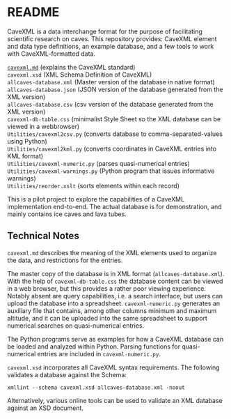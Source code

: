 README
======

CaveXML is a data interchange format for the purpose of facilitating scientific research on caves. This repository provides: CaveXML element and data type definitions, an example database, and a few tools to work with CaveXML-formatted data.  


   [`cavexml.md`](./cavexml.md)	  (explains the CaveXML standard)  
   `cavexml.xsd`		  (XML Schema Definition of CaveXML)  
   `allcaves-database.xml`  (Master version of the database in native format)  
   `allcaves-database.json` (JSON version of the database generated from the XML version)  
   `allcaves-database.csv`  (csv version of the database generated from the XML version)  
   `cavexml-db-table.css`	  (minimalist Style Sheet so the XML database can be viewed in a webbrowser)  
   `Utilities/cavexml2csv.py`         (converts database to comma-separated-values using Python)  
   `Utilities/cavexml2kml.py`	  (converts coordinates in CaveXML entries into KML format)   
   `Utilities/cavexml-numeric.py`	    (parses quasi-numerical entries)  
   `Utilities/cavexml-warnings.py`   (Python program that issues informative warnings)   
   `Utilities/reorder.xslt`    		 (sorts elements within each record)  
       

This is a pilot project to explore the capabilities of a CaveXML implementation end-to-end. The actual database is for demonstration, and mainly contains ice caves and lava tubes.


## Technical Notes

`cavexml.md` describes the meaning of the XML elements used to organize the data, and restrictions for the entries.

The master copy of the database is in XML format (`allcaves-database.xml`). With the help of `cavexml-db-table.css` the database content can be viewed in a web browser, but this provides a rather poor viewing experience.
Notably absent are query capabilities, i.e. a search interface, but users can upload the database into a spreadsheet. `cavexml-numeric.py` generates an auxiliary file that contains, among other columns minimum and maximum altitude, and it can be uploaded into the same spreadsheet to support numerical searches on quasi-numerical entries.  

The Python programs serve as examples for how a CaveXML database can be loaded and analyzed within Python. Parsing functions for quasi-numerical entries are included in `cavexml-numeric.py`.

`cavexml.xsd` incorporates all CaveXML syntax requirements. The following validates a database against the Schema:  

    xmllint --schema cavexml.xsd allcaves-database.xml -noout  

Alternatively, various online tools can be used to validate an XML database against an XSD document.  


